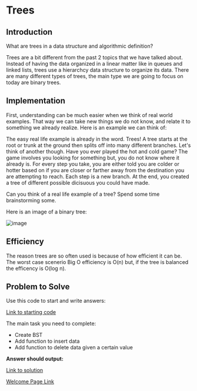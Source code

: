 # Trees
## Introduction
What are trees in a data structure and algorithmic definition?

Trees are a bit different from the past 2 topics that we have talked about. Instead of having the data organized in a linear matter like in queues and linked lists, trees use a hierarchcy data structure to organize its data.  There are many different types of trees, the main type we are going to focus on today are binary trees.
## Implementation
First, understanding can be much easier when we think of real world examples.  That way we can take new things we do not know, and relate it to something we already realize.  Here is an example we can think of:

The easy real life example is already in the word.  Trees!  A tree starts at the root or trunk at the ground then splits off into many different branches.  Let's think of another though.  Have you ever played the hot and cold game?  The game involves you looking for something but, you do not know where it already is. For every step you take, you are either told you are colder or hotter based on if you are closer or farther away from the destination you are attempting to reach.  Each step is a new branch. At the end, you created a tree of different possible dicisuous you could have made.  

Can you think of a real life example of a tree?  Spend some time brainstorming some.

Here is an image of a binary tree:

![image](https://user-images.githubusercontent.com/97404870/179426223-d43e76c8-fcb6-427c-a628-56b3251da18c.png)


## Efficiency
The reason trees are so often used is because of how efficient it can be.  The worst case scenerio Big O efficiency is O(n) but, if the tree is balanced the efficency is O(log n).


## Problem to Solve

Use this code to start and write answers:

[Link to starting code](https://github.com/jakesoulier/DataStructuresProj/blob/main/trees.py)

The main task you need to complete:

* Create BST
* Add function to insert data
* Add function to delete data given a certain value

**Answer should output:**


[Link to solution](https://github.com/jakesoulier/DataStructuresProj/blob/main/trees-solution.py)


[Welcome Page Link](https://github.com/jakesoulier/DataStructuresProj/blob/main/0-welcome.md)

